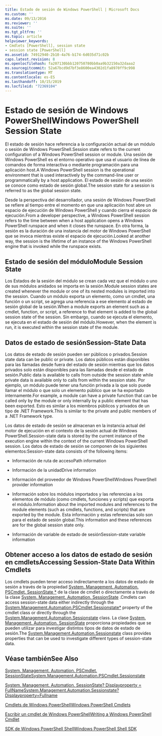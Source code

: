 ```yaml
---
title: Estado de sesión de Windows PowerShell | Microsoft Docs
ms.custom: ''
ms.date: 09/13/2016
ms.reviewer: ''
ms.suite: ''
ms.tgt_pltfrm: ''
ms.topic: article
helpviewer_keywords:
- Cmdlets [PowerShell], session state
- session state [PowerShell]
ms.assetid: 74912940-2b10-4a76-b174-6d035d71c02b
caps.latest.revision: 8
ms.openlocfilehash: fa207130bbb120750780bb0aa9b32150a32daaa2
ms.sourcegitcommit: 52a67bcd9d7bf3e8600ea4302d1fa8970ff9c998
ms.translationtype: MT
ms.contentlocale: es-ES
ms.lasthandoff: 10/15/2019
ms.locfileid: "72369104"
---
```

# <a name="windows-powershell-session-state"></a><span data-ttu-id="55650-102">Estado de sesión de Windows PowerShell</span><span class="sxs-lookup"><span data-stu-id="55650-102">Windows PowerShell Session State</span></span>

<span data-ttu-id="55650-103">El estado de sesión hace referencia a la configuración actual de un módulo o sesión de Windows PowerShell.</span><span class="sxs-lookup"><span data-stu-id="55650-103">Session state refers to the current configuration of a Windows PowerShell session or module.</span></span> <span data-ttu-id="55650-104">Una sesión de Windows PowerShell es el entorno operativo que usa el usuario de línea de comandos de forma interactiva o mediante programación para una aplicación host.</span><span class="sxs-lookup"><span data-stu-id="55650-104">A Windows PowerShell session is the operational environment that is used interactively by the command-line user or programmatically by a host application.</span></span> <span data-ttu-id="55650-105">El estado de sesión de una sesión se conoce como estado de sesión global.</span><span class="sxs-lookup"><span data-stu-id="55650-105">The session state for a session is referred to as the global session state.</span></span>

<span data-ttu-id="55650-106">Desde la perspectiva del desarrollador, una sesión de Windows PowerShell se refiere al tiempo entre el momento en que una aplicación host abre un espacio de ejecución de Windows PowerShell y cuando cierra el espacio de ejecución.</span><span class="sxs-lookup"><span data-stu-id="55650-106">From a developer perspective, a Windows PowerShell session refers to the time between when a host application opens a Windows PowerShell runspace and when it closes the runspace.</span></span> <span data-ttu-id="55650-107">En otra forma, la sesión es la duración de una instancia del motor de Windows PowerShell que se invoca mientras existe el espacio de ejecución.</span><span class="sxs-lookup"><span data-stu-id="55650-107">Looked at another way, the session is the lifetime of an instance of the Windows PowerShell engine that is invoked while the runspace exists.</span></span>

## <a name="module-session-state"></a><span data-ttu-id="55650-108">Estado de sesión del módulo</span><span class="sxs-lookup"><span data-stu-id="55650-108">Module Session State</span></span>

<span data-ttu-id="55650-109">Los Estados de la sesión del módulo se crean cada vez que el módulo o uno de sus módulos anidados se importa en la sesión.</span><span class="sxs-lookup"><span data-stu-id="55650-109">Module session states are created whenever the module or one of its nested modules is imported into the session.</span></span> <span data-ttu-id="55650-110">Cuando un módulo exporta un elemento, como un cmdlet, una función o un script, se agrega una referencia a ese elemento al estado de sesión global de la sesión.</span><span class="sxs-lookup"><span data-stu-id="55650-110">When a module exports an element such as a cmdlet, function, or script, a reference to that element is added to the global session state of the session.</span></span> <span data-ttu-id="55650-111">Sin embargo, cuando se ejecuta el elemento, se ejecuta en el estado de sesión del módulo.</span><span class="sxs-lookup"><span data-stu-id="55650-111">However, when the element is run, it is executed within the session state of the module.</span></span>

## <a name="session-state-data"></a><span data-ttu-id="55650-112">Datos de estado de sesión</span><span class="sxs-lookup"><span data-stu-id="55650-112">Session-State Data</span></span>

<span data-ttu-id="55650-113">Los datos de estado de sesión pueden ser públicos o privados.</span><span class="sxs-lookup"><span data-stu-id="55650-113">Session state data can be public or private.</span></span> <span data-ttu-id="55650-114">Los datos públicos están disponibles para las llamadas desde fuera del estado de sesión mientras que los datos privados solo están disponibles para las llamadas desde el estado de sesión.</span><span class="sxs-lookup"><span data-stu-id="55650-114">Public data is available to calls from outside the session state while private data is available only to calls from within the session state.</span></span> <span data-ttu-id="55650-115">Por ejemplo, un módulo puede tener una función privada a la que solo puede llamar el módulo o que solo un elemento público que se ha exportado internamente.</span><span class="sxs-lookup"><span data-stu-id="55650-115">For example, a module can have a private function that can be called only by the module or only internally by a public element that has been exported.</span></span> <span data-ttu-id="55650-116">Esto es similar a los miembros públicos y privados de un tipo de .NET Framework.</span><span class="sxs-lookup"><span data-stu-id="55650-116">This is similar to the private and public members of a .NET Framework type.</span></span>

<span data-ttu-id="55650-117">Los datos de estado de sesión se almacenan en la instancia actual del motor de ejecución en el contexto de la sesión actual de Windows PowerShell.</span><span class="sxs-lookup"><span data-stu-id="55650-117">Session-state data is stored by the current instance of the execution engine within the context of the current Windows PowerShell session.</span></span> <span data-ttu-id="55650-118">Los datos de estado de sesión se componen de los siguientes elementos:</span><span class="sxs-lookup"><span data-stu-id="55650-118">Session-state data consists of the following items:</span></span>

- <span data-ttu-id="55650-119">Información de ruta de acceso</span><span class="sxs-lookup"><span data-stu-id="55650-119">Path information</span></span>

- <span data-ttu-id="55650-120">Información de la unidad</span><span class="sxs-lookup"><span data-stu-id="55650-120">Drive information</span></span>

- <span data-ttu-id="55650-121">Información del proveedor de Windows PowerShell</span><span class="sxs-lookup"><span data-stu-id="55650-121">Windows PowerShell provider information</span></span>

- <span data-ttu-id="55650-122">Información sobre los módulos importados y las referencias a los elementos de módulo (como cmdlets, funciones y scripts) que exporta el módulo.</span><span class="sxs-lookup"><span data-stu-id="55650-122">Information about the imported modules and references to the module elements (such as cmdlets, functions, and scripts) that are exported by the module.</span></span> <span data-ttu-id="55650-123">Esta información y estas referencias solo son para el estado de sesión global.</span><span class="sxs-lookup"><span data-stu-id="55650-123">This information and these references are for the global session state only.</span></span>

- <span data-ttu-id="55650-124">Información de variable de estado de sesión</span><span class="sxs-lookup"><span data-stu-id="55650-124">Session-state variable information</span></span>

## <a name="accessing-session-state-data-within-cmdlets"></a><span data-ttu-id="55650-125">Obtener acceso a los datos de estado de sesión en cmdlets</span><span class="sxs-lookup"><span data-stu-id="55650-125">Accessing Session-State Data Within Cmdlets</span></span>

<span data-ttu-id="55650-126">Los cmdlets pueden tener acceso indirectamente a los datos de estado de sesión a través de la propiedad [System. Management. Automation. PSCmdlet. SessionState \*](/dotnet/api/System.Management.Automation.PSCmdlet.SessionState) de la clase de cmdlet o directamente a través de la clase [System. Management. Automation. SessionState](/dotnet/api/System.Management.Automation.SessionState) .</span><span class="sxs-lookup"><span data-stu-id="55650-126">Cmdlets can access session-state data either indirectly through the [System.Management.Automation.PSCmdlet.Sessionstate\*](/dotnet/api/System.Management.Automation.PSCmdlet.SessionState) property of the cmdlet class or directly through the [System.Management.Automation.Sessionstate](/dotnet/api/System.Management.Automation.SessionState) class.</span></span> <span data-ttu-id="55650-127">La clase [System. Management. Automation. SessionState](/dotnet/api/System.Management.Automation.SessionState) proporciona propiedades que se pueden utilizar para investigar distintos tipos de datos de estado de sesión.</span><span class="sxs-lookup"><span data-stu-id="55650-127">The [System.Management.Automation.Sessionstate](/dotnet/api/System.Management.Automation.SessionState) class provides properties that can be used to investigate different types of session-state data.</span></span>

## <a name="see-also"></a><span data-ttu-id="55650-128">Véase también</span><span class="sxs-lookup"><span data-stu-id="55650-128">See Also</span></span>

[<span data-ttu-id="55650-129">System. Management. Automation. PSCmdlet. SessionState</span><span class="sxs-lookup"><span data-stu-id="55650-129">System.Management.Automation.PSCmdlet.Sessionstate</span></span>](/dotnet/api/System.Management.Automation.PSCmdlet.SessionState)

[<span data-ttu-id="55650-130">System. Management. Automation. SessionState? Displayproperty = FullName</span><span class="sxs-lookup"><span data-stu-id="55650-130">System.Management.Automation.Sessionstate?Displayproperty=Fullname</span></span>](/dotnet/api/System.Management.Automation.SessionState)

[<span data-ttu-id="55650-131">Cmdlets de Windows PowerShell</span><span class="sxs-lookup"><span data-stu-id="55650-131">Windows PowerShell Cmdlets</span></span>](./cmdlet-overview.md)

[<span data-ttu-id="55650-132">Escribir un cmdlet de Windows PowerShell</span><span class="sxs-lookup"><span data-stu-id="55650-132">Writing a Windows PowerShell Cmdlet</span></span>](./writing-a-windows-powershell-cmdlet.md)

[<span data-ttu-id="55650-133">SDK de Windows PowerShell Shell</span><span class="sxs-lookup"><span data-stu-id="55650-133">Windows PowerShell Shell SDK</span></span>](../windows-powershell-reference.md)
